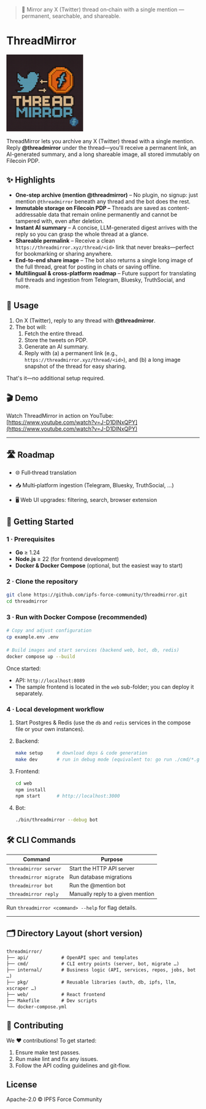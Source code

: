 > 📌 Mirror any X (Twitter) thread on‑chain with a single mention — permanent, searchable, and shareable. 

# ThreadMirror

<img src="logo.png" alt="ThreadMirror Logo" width="200" />

ThreadMirror lets you archive any X (Twitter) thread with a single mention. Reply **@threadmirror** under the thread—you'll receive a permanent link, an AI-generated summary, and a long shareable image, all stored immutably on Filecoin PDP.


## ✨ Highlights 

* **One-step archive (mention @threadmirror)** – No plugin, no signup: just mention `@threadmirror` beneath any thread and the bot does the rest.
* **Immutable storage on Filecoin PDP –** Threads are saved as content-addressable data that remain online permanently and cannot be tampered with, even after deletion.
* **Instant AI summary** – A concise, LLM-generated digest arrives with the reply so you can grasp the whole thread at a glance.
* **Shareable permalink** – Receive a clean `https://threadmirror.xyz/thread/<id>` link that never breaks—perfect for bookmarking or sharing anywhere.
* **End-to-end share image** – The bot also returns a single long image of the full thread, great for posting in chats or saving offline.
* **Multilingual & cross-platform roadmap** – Future support for translating full threads and ingestion from Telegram, Bluesky, TruthSocial, and more.

## 📝 Usage

1. On X (Twitter), reply to any thread with **@threadmirror**.  
2. The bot will:  
   1. Fetch the entire thread.  
   2. Store the tweets on PDP.  
   3. Generate an AI summary.  
   4. Reply with (a) a permanent link (e.g., `https://threadmirror.xyz/thread/<id>`), and (b) a long image snapshot of the thread for easy sharing.  

That's it—no additional setup required.

## 🎬 Demo

Watch ThreadMirror in action on YouTube: [https://www.youtube.com/watch?v=J-D1DlNxQPY](https://www.youtube.com/watch?v=J-D1DlNxQPY)

---

## 🛣️ Roadmap

- 🌐 Full‑thread translation

- 📥 Multi‑platform ingestion (Telegram, Bluesky, TruthSocial, …)

- 🖥️ Web UI upgrades: filtering, search, browser extension

## 🚀 Getting Started

### 1 · Prerequisites

* **Go** ≥ 1.24
* **Node.js** ≥ 22 (for frontend development)
* **Docker & Docker Compose** (optional, but the easiest way to start)

### 2 · Clone the repository

```bash
git clone https://github.com/ipfs-force-community/threadmirror.git
cd threadmirror
```

### 3 · Run with Docker Compose (recommended)

```bash
# Copy and adjust configuration
cp example.env .env

# Build images and start services (backend web, bot, db, redis)
docker compose up --build
```

Once started:

* API: `http://localhost:8089`
* The sample frontend is located in the `web` sub-folder; you can deploy it separately.

### 4 · Local development workflow

1. Start Postgres & Redis (use the `db` and `redis` services in the compose file or your own instances).
2. Backend:

   ```bash
   make setup     # download deps & code generation
   make dev       # run in debug mode (equivalent to: go run ./cmd/*.go --debug server)
   ```

3. Frontend:

   ```bash
   cd web
   npm install
   npm start      # http://localhost:3000
   ```

4. Bot:

   ```bash
   ./bin/threadmirror --debug bot
   ```

## 🛠️ CLI Commands

| Command                    | Purpose                               |
| -------------------------- | ------------------------------------- |
| `threadmirror server`      | Start the HTTP API server             |
| `threadmirror migrate`     | Run database migrations               |
| `threadmirror bot`         | Run the @mention bot                  |
| `threadmirror reply`       | Manually reply to a given mention     |

Run `threadmirror <command> --help` for flag details.

---

## 🗂️ Directory Layout (short version)

```
threadmirror/
├── api/            # OpenAPI spec and templates
├── cmd/            # CLI entry points (server, bot, migrate …)
├── internal/       # Business logic (API, services, repos, jobs, bot …)
├── pkg/            # Reusable libraries (auth, db, ipfs, llm, xscraper …)
├── web/            # React frontend
├── Makefile        # Dev scripts
└── docker-compose.yml
```

## 🤝 Contributing

We ❤️ contributions! To get started:

1. Ensure make test passes.
2. Run make lint and fix any issues.
3. Follow the API coding guidelines and git‑flow.


## License

Apache-2.0 © IPFS Force Community 
